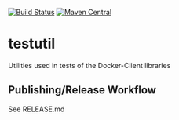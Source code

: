 [![Build Status](https://img.shields.io/github/actions/workflow/status/docker-client/testutil/cd.yml?branch=main&style=for-the-badge)](https://github.com/docker-client/testutil/actions)
[![Maven Central](https://img.shields.io/maven-central/v/de.gesellix/testutil.svg?style=for-the-badge&maxAge=86400)](https://search.maven.org/search?q=g:de.gesellix%20AND%20a:testutil)

# testutil

Utilities used in tests of the Docker-Client libraries

## Publishing/Release Workflow

See RELEASE.md
